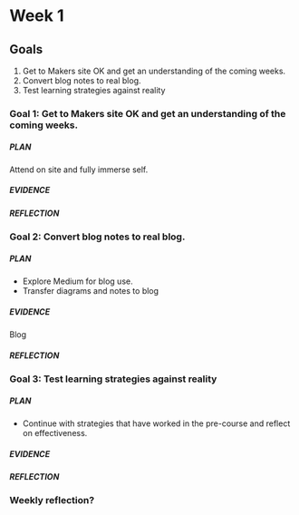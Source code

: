 # Week 1


## Goals

1. Get to Makers site OK and get an understanding of the coming weeks.
2. Convert blog notes to real blog.
3. Test learning strategies against reality



### Goal 1: Get to Makers site OK and get an understanding of the coming weeks.
##### PLAN
Attend on site and fully immerse self.
##### EVIDENCE

##### REFLECTION


### Goal 2: Convert blog notes to real blog.
##### PLAN
- Explore Medium for blog use.
- Transfer diagrams and notes to blog
##### EVIDENCE
Blog
##### REFLECTION


### Goal 3: Test learning strategies against reality
##### PLAN
- Continue with strategies that have worked in the pre-course and reflect on effectiveness.
##### EVIDENCE

##### REFLECTION

### Weekly reflection?
